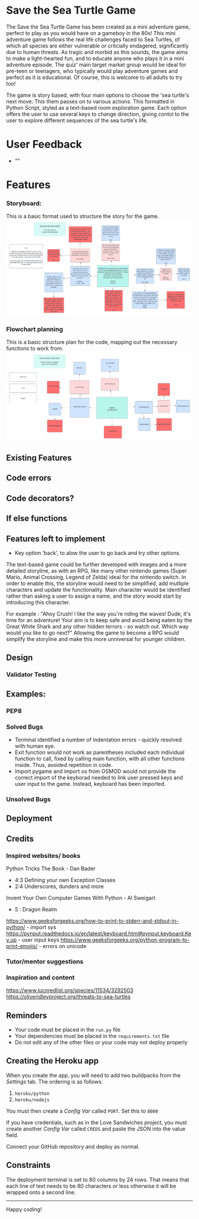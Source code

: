 # Save the Sea Turtle Game

The Save the Sea Turtle Game has been created as a mini adventure game, perfect to play as you would have on a gameboy in the 80s! This mini adventure game follows the real life challenges faced to Sea Turtles, of which all species are either vulnerable or critcially endagered, significantly due to human threats. 
As tragic and morbid as this sounds, the game aims to make a light-hearted fun, and to educate anyone who plays it in a mini adventure episode. 
The quiz' main target market group would be ideal for pre-teen or teenagers, who typically would play adventure games and perfect as it is educational. Of course, this is welcome to all adults to try too!

The game is story based, with four main options to choose the 'sea turtle's next move. This them passes on to various actions. 
This formatted in Python Script, styled as a text-based room exploration game. Each option offers the user to use several keys to change direction, giving contol to the user to explore different sequences of the sea turtle's life.

# User Feedback

- ""

# Features

### Storyboard:

This is a basic format used to structure the story for the game.  
![Storyboard Flowchart](assets/images/planning_storyboard.png)

### Flowchart planning 
This is a basic structure plan for the code, mapping out the necessary functions to work from.  
![Functions Flowchart](assets/images/planning_functions.png) 

## Existing Features

## Code errors 
## Code decorators?
## If else functions

## Features left to implement

- Key option 'back', to alow the user to go back and try other options. 

The text-based game could be further developed with images and a more detailed storyline, as with an RPG, like many other nintendo games (Super Mario, Animal Crossing, Legend of Zelda) ideal for the nintendo switch. 
In order to enable this, the storyline would need to be simplified, add mutliple characters and update the functionality. Main character would be identified rather than asking a user to assign a name, and the story would start by introducing this character.

For example : 
"Ahoy Crush! I like the way you're riding the waves! Dude, it's time for an adventure! Your aim is to keep safe and avoid being eaten by the Great White Shark and any other hidden terrors - so watch out.
Which way would you like to go next?" 
Allowing the game to become a RPG would simplify the storyline and make this more unniversal for younger children. 

## Design

### Validator Testing

## Examples:

### PEP8

### Solved Bugs

- Terminal identified a number of indentation errors - quickly resolved with human eye. 
- Exit function would not work as parentheses included each individual function to call, fixed by calling main function, with all other functions inside. Thus, avoided repetition in code. 
- Import pygame and import os from OSMOD would not provide the correct import of the keyborad needed to link user pressed keys and user input to the game. Instead, keyboard has been imported. 

### Unsolved Bugs

## Deployment

## Credits

### Inspired websites/ books
Python Tricks The Book - Dan Bader 
- 4:3 Defining your own Exception Classes
- 2:4 Underscores, dunders and more  

Invent Your Own Computer Games With Python - Al Sweigart 
- 5 : Dragon Realm 

https://www.geeksforgeeks.org/how-to-print-to-stderr-and-stdout-in-python/ - import sys 
https://pynput.readthedocs.io/en/latest/keyboard.html#pynput.keyboard.Key.up - user input keys
https://www.geeksforgeeks.org/python-program-to-print-emojis/ - errors on unicode 

### Tutor/mentor suggestions

### Inspiration and content 
https://www.iucnredlist.org/species/11534/3292503
https://oliveridleyproject.org/threats-to-sea-turtles

## Reminders

- Your code must be placed in the `run.py` file
- Your dependencies must be placed in the `requirements.txt` file
- Do not edit any of the other files or your code may not deploy properly

## Creating the Heroku app

When you create the app, you will need to add two buildpacks from the _Settings_ tab. The ordering is as follows:

1. `heroku/python`
2. `heroku/nodejs`

You must then create a _Config Var_ called `PORT`. Set this to `8000`

If you have credentials, such as in the Love Sandwiches project, you must create another _Config Var_ called `CREDS` and paste the JSON into the value field.

Connect your GitHub repository and deploy as normal.

## Constraints

The deployment terminal is set to 80 columns by 24 rows. That means that each line of text needs to be 80 characters or less otherwise it will be wrapped onto a second line.

---

Happy coding!
